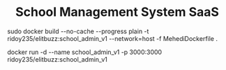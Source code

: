 <h1 align="center">
    <b>School Management System SaaS</b>
    <br>
    
</h1>

<!-- docker build command -->

<!-- create docker image -->
sudo docker build --no-cache --progress plain -t ridoy235/elitbuzz:school_admin_v1 --network=host -f MehediDockerfile .

<!-- build container -->
docker run -d --name school_admin_v1 -p  3000:3000 ridoy235/elitbuzz:school_admin_v1